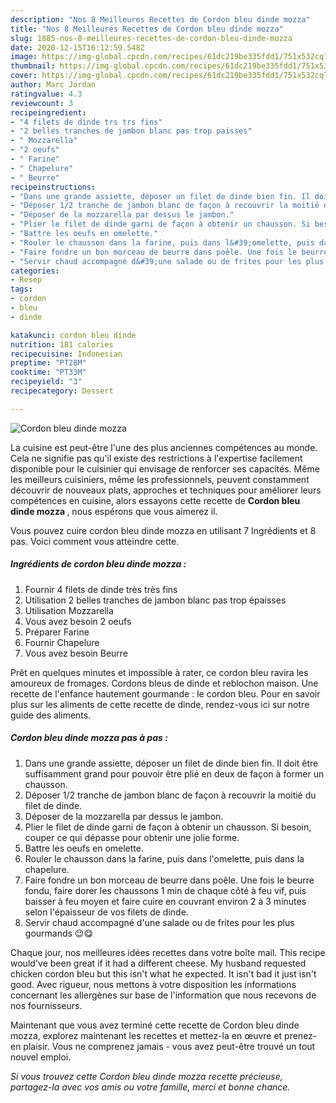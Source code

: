 ```yaml
---
description: "Nos 8 Meilleures Recettes de Cordon bleu dinde mozza"
title: "Nos 8 Meilleures Recettes de Cordon bleu dinde mozza"
slug: 1885-nos-8-meilleures-recettes-de-cordon-bleu-dinde-mozza
date: 2020-12-15T16:12:59.548Z
image: https://img-global.cpcdn.com/recipes/61dc219be335fdd1/751x532cq70/cordon-bleu-dinde-mozza-photo-principale-de-la-recette.jpg
thumbnail: https://img-global.cpcdn.com/recipes/61dc219be335fdd1/751x532cq70/cordon-bleu-dinde-mozza-photo-principale-de-la-recette.jpg
cover: https://img-global.cpcdn.com/recipes/61dc219be335fdd1/751x532cq70/cordon-bleu-dinde-mozza-photo-principale-de-la-recette.jpg
author: Marc Jordan
ratingvalue: 4.3
reviewcount: 3
recipeingredient:
- "4 filets de dinde trs trs fins"
- "2 belles tranches de jambon blanc pas trop paisses"
- " Mozzarella"
- "2 oeufs"
- " Farine"
- " Chapelure"
- " Beurre"
recipeinstructions:
- "Dans une grande assiette, déposer un filet de dinde bien fin. Il doit être suffisamment grand pour pouvoir être plié en deux de façon à former un chausson."
- "Déposer 1/2 tranche de jambon blanc de façon à recouvrir la moitié du filet de dinde."
- "Déposer de la mozzarella par dessus le jambon."
- "Plier le filet de dinde garni de façon à obtenir un chausson. Si besoin, couper ce qui dépasse pour obtenir une jolie forme."
- "Battre les oeufs en omelette."
- "Rouler le chausson dans la farine, puis dans l&#39;omelette, puis dans la chapelure."
- "Faire fondre un bon morceau de beurre dans poêle. Une fois le beurre fondu, faire dorer les chaussons 1 min de chaque côté à feu vif, puis baisser à feu moyen et faire cuire en couvrant environ 2 à 3 minutes selon l&#39;épaisseur de vos filets de dinde."
- "Servir chaud accompagné d&#39;une salade ou de frites pour les plus gourmands 😉😋"
categories:
- Resep
tags:
- cordon
- bleu
- dinde

katakunci: cordon bleu dinde 
nutrition: 181 calories
recipecuisine: Indonesian
preptime: "PT28M"
cooktime: "PT33M"
recipeyield: "3"
recipecategory: Dessert

---
```



![Cordon bleu dinde mozza](https://img-global.cpcdn.com/recipes/61dc219be335fdd1/751x532cq70/cordon-bleu-dinde-mozza-photo-principale-de-la-recette.jpg)

La cuisine est peut-être l'une des plus anciennes compétences au monde. Cela ne signifie pas qu'il existe des restrictions à l'expertise facilement disponible pour le cuisinier qui envisage de renforcer ses capacités. Même les meilleurs cuisiniers, même les professionnels, peuvent constamment découvrir de nouveaux plats, approches et techniques pour améliorer leurs compétences en cuisine, alors essayons cette recette de <strong> Cordon bleu dinde mozza </strong>, nous espérons que vous aimerez il.

<!--inarticleads1-->

Vous pouvez cuire cordon bleu dinde mozza en utilisant 7 Ingrédients et 8 pas. Voici comment vous atteindre cette.

##### Ingrédients de cordon bleu dinde mozza :

1. Fournir 4 filets de dinde très très fins
1. Utilisation 2 belles tranches de jambon blanc pas trop épaisses
1. Utilisation  Mozzarella
1. Vous avez besoin 2 oeufs
1. Préparer  Farine
1. Fournir  Chapelure
1. Vous avez besoin  Beurre


Prêt en quelques minutes et impossible à rater, ce cordon bleu ravira les amoureux de fromages. Cordons bleus de dinde et reblochon maison. Une recette de l&#39;enfance hautement gourmande : le cordon bleu. Pour en savoir plus sur les aliments de cette recette de dinde, rendez-vous ici sur notre guide des aliments. 

<!--inarticleads2-->

##### Cordon bleu dinde mozza pas à pas :

1. Dans une grande assiette, déposer un filet de dinde bien fin. Il doit être suffisamment grand pour pouvoir être plié en deux de façon à former un chausson.
1. Déposer 1/2 tranche de jambon blanc de façon à recouvrir la moitié du filet de dinde.
1. Déposer de la mozzarella par dessus le jambon.
1. Plier le filet de dinde garni de façon à obtenir un chausson. Si besoin, couper ce qui dépasse pour obtenir une jolie forme.
1. Battre les oeufs en omelette.
1. Rouler le chausson dans la farine, puis dans l&#39;omelette, puis dans la chapelure.
1. Faire fondre un bon morceau de beurre dans poêle. Une fois le beurre fondu, faire dorer les chaussons 1 min de chaque côté à feu vif, puis baisser à feu moyen et faire cuire en couvrant environ 2 à 3 minutes selon l&#39;épaisseur de vos filets de dinde.
1. Servir chaud accompagné d&#39;une salade ou de frites pour les plus gourmands 😉😋


Chaque jour, nos meilleures idées recettes dans votre boîte mail. This recipe would&#39;ve been great if it had a different cheese. My husband requested chicken cordon bleu but this isn&#39;t what he expected. It isn&#39;t bad it just isn&#39;t good. Avec rigueur, nous mettons à votre disposition les informations concernant les allergènes sur base de l&#39;information que nous recevons de nos fournisseurs. 

<!--inarticleads1-->

<p>
Maintenant que vous avez terminé cette recette de Cordon bleu dinde mozza, explorez maintenant les recettes et mettez-la en œuvre et prenez-en plaisir. Vous ne comprenez jamais - vous avez peut-être trouvé un tout nouvel emploi.
</p>

<p>
<i>Si vous trouvez cette Cordon bleu dinde mozza recette précieuse, partagez-la avec vos amis ou votre famille, merci et bonne chance.</i>
</p>
